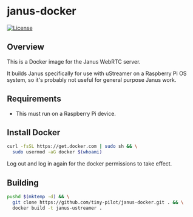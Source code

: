 # janus-docker

[![License](http://img.shields.io/:license-mit-blue.svg?style=flat-square)](LICENSE)

## Overview

This is a Docker image for the Janus WebRTC server.

It builds Janus specifically for use with uStreamer on a Raspberry Pi OS system, so it's probably not useful for general purpose Janus work.

## Requirements

* This must run on a Raspberry Pi device.

## Install Docker

```bash
curl -fsSL https://get.docker.com | sudo sh && \
  sudo usermod -aG docker $(whoami)
```

Log out and log in again for the docker permissions to take effect.

## Building

```bash
pushd $(mktemp -d) && \
  git clone https://github.com/tiny-pilot/janus-docker.git . && \
  docker build -t janus-ustreamer .
```

